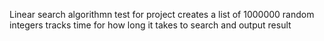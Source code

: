 Linear search algorithmn test for project
creates a list of 1000000 random integers 
tracks time for how long it takes to search and output result
